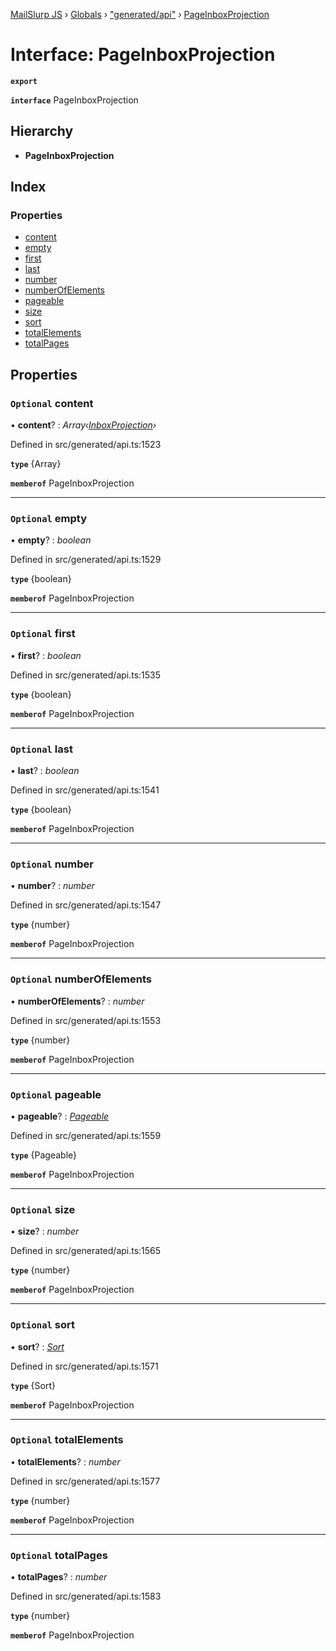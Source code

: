 [MailSlurp JS](../README.md) › [Globals](../globals.md) › ["generated/api"](../modules/_generated_api_.md) › [PageInboxProjection](_generated_api_.pageinboxprojection.md)

# Interface: PageInboxProjection

**`export`** 

**`interface`** PageInboxProjection

## Hierarchy

* **PageInboxProjection**

## Index

### Properties

* [content](_generated_api_.pageinboxprojection.md#optional-content)
* [empty](_generated_api_.pageinboxprojection.md#optional-empty)
* [first](_generated_api_.pageinboxprojection.md#optional-first)
* [last](_generated_api_.pageinboxprojection.md#optional-last)
* [number](_generated_api_.pageinboxprojection.md#optional-number)
* [numberOfElements](_generated_api_.pageinboxprojection.md#optional-numberofelements)
* [pageable](_generated_api_.pageinboxprojection.md#optional-pageable)
* [size](_generated_api_.pageinboxprojection.md#optional-size)
* [sort](_generated_api_.pageinboxprojection.md#optional-sort)
* [totalElements](_generated_api_.pageinboxprojection.md#optional-totalelements)
* [totalPages](_generated_api_.pageinboxprojection.md#optional-totalpages)

## Properties

### `Optional` content

• **content**? : *Array‹[InboxProjection](_generated_api_.inboxprojection.md)›*

Defined in src/generated/api.ts:1523

**`type`** {Array<InboxProjection>}

**`memberof`** PageInboxProjection

___

### `Optional` empty

• **empty**? : *boolean*

Defined in src/generated/api.ts:1529

**`type`** {boolean}

**`memberof`** PageInboxProjection

___

### `Optional` first

• **first**? : *boolean*

Defined in src/generated/api.ts:1535

**`type`** {boolean}

**`memberof`** PageInboxProjection

___

### `Optional` last

• **last**? : *boolean*

Defined in src/generated/api.ts:1541

**`type`** {boolean}

**`memberof`** PageInboxProjection

___

### `Optional` number

• **number**? : *number*

Defined in src/generated/api.ts:1547

**`type`** {number}

**`memberof`** PageInboxProjection

___

### `Optional` numberOfElements

• **numberOfElements**? : *number*

Defined in src/generated/api.ts:1553

**`type`** {number}

**`memberof`** PageInboxProjection

___

### `Optional` pageable

• **pageable**? : *[Pageable](_generated_api_.pageable.md)*

Defined in src/generated/api.ts:1559

**`type`** {Pageable}

**`memberof`** PageInboxProjection

___

### `Optional` size

• **size**? : *number*

Defined in src/generated/api.ts:1565

**`type`** {number}

**`memberof`** PageInboxProjection

___

### `Optional` sort

• **sort**? : *[Sort](_generated_api_.sort.md)*

Defined in src/generated/api.ts:1571

**`type`** {Sort}

**`memberof`** PageInboxProjection

___

### `Optional` totalElements

• **totalElements**? : *number*

Defined in src/generated/api.ts:1577

**`type`** {number}

**`memberof`** PageInboxProjection

___

### `Optional` totalPages

• **totalPages**? : *number*

Defined in src/generated/api.ts:1583

**`type`** {number}

**`memberof`** PageInboxProjection
